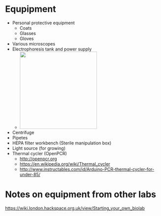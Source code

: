 # Equpipment

* Personal protective equipment
  * Coats
  * Glasses
  * Gloves
* Various microscopes
* Electrophoresis tank and power supply
  * <img src="https://www.yourgenome.org/sites/default/files/illustrations/diagram/gel_electrophoresis_dna_tank_yourgenome.png" width="250px"/>
* Centrifuge
* Pipetes
* HEPA filter workbench (Sterile manipulation box)
* Light source (for growing)
* Thermal cycler (OpenPCR)
  * http://openpcr.org
  * https://en.wikipedia.org/wiki/Thermal_cycler
  * http://www.instructables.com/id/Arduino-PCR-thermal-cycler-for-under-85/

# Notes on equipment from other labs

https://wiki.london.hackspace.org.uk/view/Starting_your_own_biolab
